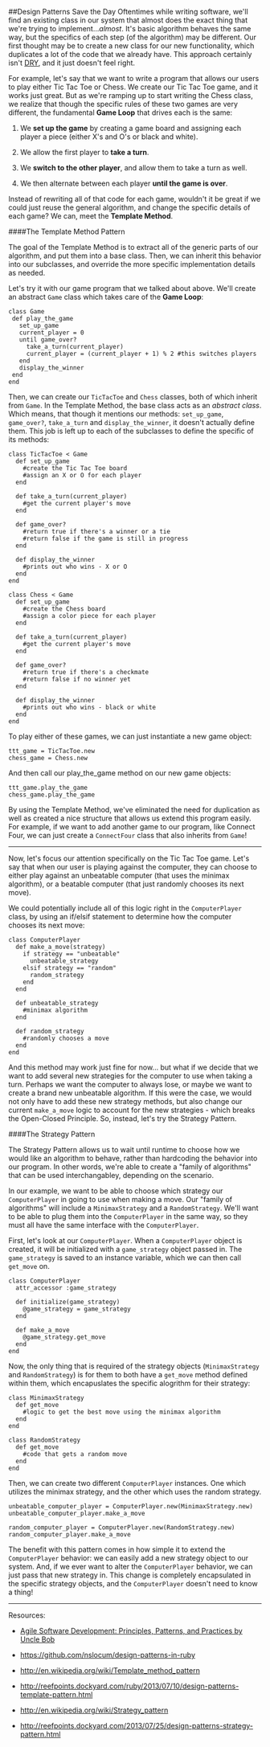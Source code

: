 ##Design Patterns Save the Day
Oftentimes while writing software, we'll find an existing class in our system that almost does the exact thing that we're trying to implement...*almost*. It's basic algorithm behaves the same way, but the specifics of each step (of the algorithm) may be different. Our first thought may be to create a new class for our new functionality, which duplicates a lot of the code that we already have. This approach certainly isn't [DRY](http://en.wikipedia.org/wiki/Don't_repeat_yourself), and it just doesn't feel right.

For example, let's say that we want to write a program that allows our users to play either Tic Tac Toe or Chess. We create our Tic Tac Toe game, and it works just great. But as we're ramping up to start writing the Chess class, we realize that though the specific rules of these two games are very different, the fundamental **Game Loop** that drives each is the same:

1. We **set up the game** by creating a game board and assigning each player a piece (either X's and O's or black and white).

2. We allow the first player to **take a turn**.

3. We **switch to the other player**, and allow them to take a turn as well.

4. We then alternate between each player **until the game is over**.

Instead of rewriting all of that code for each game, wouldn't it be great if we could just reuse the general algorithm, and change the specific details of each game? We can, meet the **Template Method**.

####The Template Method Pattern

The goal of the Template Method is to extract all of the generic parts of our algorithm, and put them into a base class. Then, we can inherit this behavior into our subclasses, and override the more specific implementation details as needed.

Let's try it with our game program that we talked about above. We'll create an abstract ```Game``` class which takes care of the **Game Loop**:
 ```
class Game
  def play_the_game
    set_up_game
    current_player = 0
    until game_over?
      take_a_turn(current_player)
      current_player = (current_player + 1) % 2 #this switches players
    end
    display_the_winner
  end
end
```

Then, we can create our ```TicTacToe``` and ```Chess``` classes, both of which inherit from ```Game```. In the Template Method, the base class acts as an *abstract class*. Which means, that though it mentions our methods: ```set_up_game```, ```game_over?```, ```take_a_turn``` and ```display_the_winner```, it doesn't actually define them. This job is left up to each of the subclasses to define the specific of its methods:
```
class TicTacToe < Game
  def set_up_game
    #create the Tic Tac Toe board
    #assign an X or O for each player
  end

  def take_a_turn(current_player)
    #get the current player's move
  end

  def game_over?
    #return true if there's a winner or a tie
    #return false if the game is still in progress
  end

  def display_the_winner
    #prints out who wins - X or O
  end
end
```
```
class Chess < Game
  def set_up_game
    #create the Chess board
    #assign a color piece for each player
  end

  def take_a_turn(current_player)
    #get the current player's move
  end

  def game_over?
    #return true if there's a checkmate
    #return false if no winner yet
  end

  def display_the_winner
    #prints out who wins - black or white
  end
end
```

To play either of these games, we can just instantiate a new game object:
```
ttt_game = TicTacToe.new
chess_game = Chess.new
```
And then call our play_the_game method on our new game objects:
```
ttt_game.play_the_game
chess_game.play_the_game
```
By using the Template Method, we've eliminated the need for duplication as well as created a nice structure that allows us extend this program easily. For example, if we want to add another game to our program, like Connect Four, we can just create a ```ConnectFour``` class that also inherits from ```Game```!


-----------------------------


Now, let's focus our attention specifically on the Tic Tac Toe game. Let's say that when our user is playing against the computer, they can choose to either play against an unbeatable computer (that uses the minimax algorithm), or a beatable computer (that just randomly chooses its next move).

We could potentially include all of this logic right in the ```ComputerPlayer``` class, by using an if/elsif statement to determine how the computer chooses its next move:
```
class ComputerPlayer
  def make_a_move(strategy)
    if strategy == "unbeatable"
      unbeatable_strategy
    elsif strategy == "random"
      random_strategy
    end
  end

  def unbeatable_strategy
    #minimax algorithm
  end

  def random_strategy
    #randomly chooses a move
  end
end
```
And this method may work just fine for now... but what if we decide that we want to add several new strategies for the computer to use when taking a turn. Perhaps we want the computer to always lose, or maybe we want to create a brand new unbeatable algorithm. If this were the case, we would not only have to add these new strategy methods, but also change our current ```make_a_move``` logic to account for the new strategies - which breaks the Open-Closed Principle. So, instead, let's try the Strategy Pattern.

####The Strategy Pattern

The Strategy Pattern allows us to wait until runtime to choose how we would like an algorithm to behave, rather than hardcoding the behavior into our program. In other words, we're able to create a "family of algorithms" that can be used interchangabley, depending on the scenario.

In our example, we want to be able to choose which strategy our ```ComputerPlayer``` in going to use when making a move. Our "family of algorithms" will include a ```MinimaxStrategy``` and a ```RandomStrategy```. We'll want to be able to plug them into the ```ComputerPlayer``` in the same way, so they must all have the same interface with the ```ComputerPlayer```.

First, let's look at our ```ComputerPlayer```. When a ```ComputerPlayer``` object is created, it will be initialized with a ```game_strategy``` object passed in. The ```game_strategy``` is saved to an instance variable, which we can then call ```get_move``` on.
```
class ComputerPlayer
  attr_accessor :game_strategy

  def initialize(game_strategy)
    @game_strategy = game_strategy
  end

  def make_a_move
    @game_strategy.get_move
  end
end
```
Now, the only thing that is required of the strategy objects (```MinimaxStrategy``` and ```RandomStrategy```) is for them to both have a ```get_move``` method defined within them, which encapuslates the specific alogrithm for their strategy:

```
class MinimaxStrategy
  def get_move
    #logic to get the best move using the minimax algorithm
  end
end
```
```
class RandomStrategy
  def get_move
    #code that gets a random move
  end
end
```

Then, we can create two different ```ComputerPlayer``` instances. One which utilizes the minimax strategy, and the other which uses the random strategy.

```
unbeatable_computer_player = ComputerPlayer.new(MinimaxStrategy.new)
unbeatable_computer_player.make_a_move

random_computer_player = ComputerPlayer.new(RandomStrategy.new)
random_computer_player.make_a_move
```

The benefit with this pattern comes in how simple it to extend the ```ComputerPlayer``` behavior: we can easily add a new strategy object to our system. And, if we ever want to alter the ```ComputerPlayer``` behavior, we can just pass that new strategy in. This change is completely encapsulated in the specific strategy objects, and the ```ComputerPlayer``` doesn't need to know a thing!


-----------------------

Resources:

* [Agile Software Development: Principles, Patterns, and Practices by Uncle Bob](http://www.amazon.com/Software-Development-Principles-Patterns-Practices/dp/0135974445)

* https://github.com/nslocum/design-patterns-in-ruby

* http://en.wikipedia.org/wiki/Template_method_pattern

* http://reefpoints.dockyard.com/ruby/2013/07/10/design-patterns-template-pattern.html

* http://en.wikipedia.org/wiki/Strategy_pattern

* http://reefpoints.dockyard.com/2013/07/25/design-patterns-strategy-pattern.html


